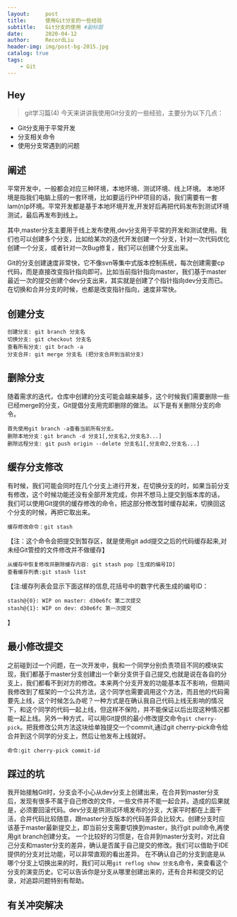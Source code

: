 ```yaml
---
layout:     post   				    
title:      使用Git分支的一些经验 				
subtitle:   Git分支的使用 #副标题
date:       2020-04-12 				
author:     RecordLiu 						
header-img: img/post-bg-2015.jpg 	
catalog: true 						
tags:								
    - Git
---
```


## Hey

>git学习篇(4)
今天来讲讲我使用Git分支的一些经验，主要分为以下几点：
* Git分支用于平常开发
* 分支相关命令
* 使用分支常遇到的问题

## 阐述
平常开发中，一般都会对应三种环境，本地环境、测试环境、线上环境。
本地环境是指我们电脑上搭的一套环境，比如要运行PHP项目的话，我们需要有一套lam(n)p环境。平常开发都是基于本地环境开发,开发好后再把代码发布到测试环境测试，最后再发布到线上。

其中,master分支主要用于线上发布使用,dev分支用于平常的开发和测试使用。我们也可以创建多个分支，比如给某次的迭代开发创建一个分支，针对一次代码优化创建一个分支，或者针对一次Bug修复，我们可以创建个分支出来。

Git的分支创建速度非常快，它不像svn等集中式版本控制系统，每次创建需要cp代码，而是直接改变指针指向即可。比如当前指针指向master，我们基于master最近一次的提交创建个dev分支出来，其实就是创建了个指针指向dev分支而已。在切换和合并分支的时候，也都是改变指针指向，速度非常快。

## 创建分支
```
创建分支: git branch 分支名
切换分支: git checkout 分支名
查看所有分支: git brach -a
分支合并: git merge 分支名 (把分支合并到当前分支)
```
## 删除分支
随着需求的迭代，仓库中创建的分支可能会越来越多，这个时候我们需要删除一些已经merge的分支，Git提倡分支用完即删除的做法。
以下是有关删除分支的命令。
```
首先使用git branch -a查看当前所有分支。
删除本地分支：git branch -d 分支1[,分支名2,分支名3...]
删除远程分支: git push origin --delete 分支名1[,分支命2,分支名...]
```
## 缓存分支修改

有时候，我们可能会同时在几个分支上进行开发，在切换分支的时，如果当前分支有修改，这个时候功能还没有全部开发完成，你并不想马上提交到版本库的话，
我们可以使用Git提供的缓存修改的命令，把这部分修改暂时缓存起来，切换回这个分支的时候，再把它取出来。
```
缓存修改命令：git stash 
```
【注：这个命令会把提交到暂存区，就是使用git add提交之后的代码缓存起来,对未经Git管控的文件修改并不做缓存】
```
从缓存中恢复修改并删除缓存内容: git stash pop [生成的编号ID]
查看缓存列表:git stash list
```
【注:缓存列表会显示下面这样的信息,花括号中的数字代表生成的编号ID：
```
stash@{0}: WIP on master: d30e6fc 第二次提交
stash@{1}: WIP on dev: d30e6fc 第一次提交
```
】

## 最小修改提交

之前碰到过一个问题，在一次开发中，我和一个同学分别负责项目不同的模块实现，我们都基于master分支创建出一个新分支供于自己提交,也就是说在各自的分支上，我们都看不到对方的修改。本来两个分支开发的功能基本互不影响，但期间我修改到了框架的一个公共方法，这个同学也需要调用这个方法，而且他的代码需要先上线，这个时候怎么办呢？一种方式是在确认我自己代码上线无影响的情况下，和这个同学的代码一起上线，但这样不保险，并不能保证以后出现这种情况都能一起上线。另外一种方式，可以用Git提供的最小修改提交命令`git cherry-pick`。把我修改公共方法这块给单独提交一个commit,通过git cherry-pick命令给合并到这个同学的分支上，然后让他发布上线就好。
```
命令:git cherry-pick commit-id
```

## 踩过的坑

我开始接触Git时，分支会不小心从dev分支上创建出来，在合并到master分支后，发现有很多不属于自己修改的文件，一些文件并不能一起合并。造成的后果就是，必须要回滚代码。dev分支是供测试环境发布的分支，大家平时都在上面干活，合并代码比较随意，跟master分支版本的代码差异会比较大。创建分支时应该基于master最新提交上，即当前分支需要切换到master，执行git pull命令,再使用git branch创建分支。
一个比较好的习惯是，在合并到master分支时，对比自己分支和master分支的差异，确认是否属于自己提交的修改。我们可以借助于IDE提供的分支对比功能，可以非常直观的看出差异。
在不确认自己的分支到底是从哪个分支上切换出来的时，我们可以用`git reflog show 分支名`命令，来查看这个分支的演变历史。它可以告诉你是分支从哪里创建出来的，还有合并和提交的记录，对追踪问题特别有帮助。

## 有关冲突解决
